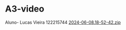# A3-video
Aluno- Lucas Vieira  122215744
[2024-06-08.18-52-42.zip](https://github.com/user-attachments/files/15779961/2024-06-08.18-52-42.zip)
